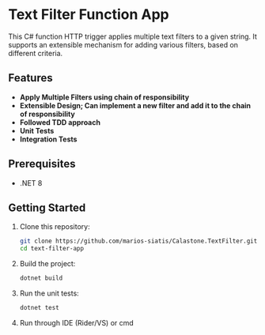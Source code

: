 # Text Filter Function App 

This C# function HTTP trigger applies multiple text filters to a given string. It supports an extensible mechanism for adding various filters, based on different criteria.

## Features

- **Apply Multiple Filters using chain of responsibility** 
- **Extensible Design; Can implement a new filter and add it to the chain of responsibility**
- **Followed TDD approach**
- **Unit Tests**
- **Integration Tests**

## Prerequisites
- .NET 8

## Getting Started
1. Clone this repository:
    ```bash
    git clone https://github.com/marios-siatis/Calastone.TextFilter.git
    cd text-filter-app
    ```

2. Build the project:
    ```bash
    dotnet build
    ```

3. Run the unit tests:
    ```bash
    dotnet test

4. Run through IDE (Rider/VS) or cmd 